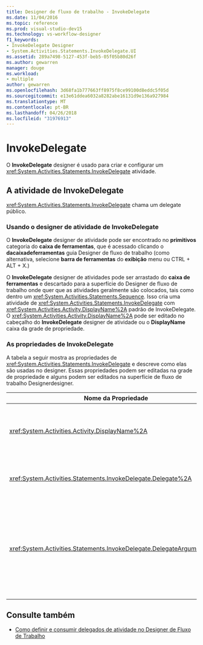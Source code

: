 ```yaml
---
title: Designer de fluxo de trabalho - InvokeDelegate
ms.date: 11/04/2016
ms.topic: reference
ms.prod: visual-studio-dev15
ms.technology: vs-workflow-designer
f1_keywords:
- InvokeDelegate Designer
- System.Activities.Statements.InvokeDelegate.UI
ms.assetid: 289a7498-5127-453f-beb5-05f05b80d26f
ms.author: gewarren
manager: douge
ms.workload:
- multiple
author: gewarren
ms.openlocfilehash: 3d68fa1b777663ff8975f8ce99100d8eddc5f05d
ms.sourcegitcommit: e13e61ddea6032a8282abe16131d9e136a927984
ms.translationtype: MT
ms.contentlocale: pt-BR
ms.lasthandoff: 04/26/2018
ms.locfileid: "31976913"
---
```

# <a name="invokedelegate"></a>InvokeDelegate

O **InvokeDelegate** designer é usado para criar e configurar um <xref:System.Activities.Statements.InvokeDelegate> atividade.

## <a name="the-invokedelegate-activity"></a>A atividade de InvokeDelegate

<xref:System.Activities.Statements.InvokeDelegate> chama um delegate público.

### <a name="using-the-invokedelegate-activity-designer"></a>Usando o designer de atividade de InvokeDelegate

O **InvokeDelegate** designer de atividade pode ser encontrado no **primitivos** categoria do **caixa de ferramentas**, que é acessado clicando o **dacaixadeferramentas** guia Designer de fluxo de trabalho (como alternativa, selecione **barra de ferramentas** do **exibição** menu ou CTRL + ALT + X.)

O **InvokeDelegate** designer de atividades pode ser arrastado do **caixa de ferramentas** e descartado para a superfície do Designer de fluxo de trabalho onde quer que as atividades geralmente são colocados, tais como dentro um <xref:System.Activities.Statements.Sequence>. Isso cria uma atividade de <xref:System.Activities.Statements.InvokeDelegate> com <xref:System.Activities.Activity.DisplayName%2A> padrão de InvokeDelegate. O <xref:System.Activities.Activity.DisplayName%2A> pode ser editado no cabeçalho do **InvokeDelegate** designer de atividade ou o **DisplayName** caixa da grade de propriedade.

### <a name="the-invokedelegate-properties"></a>As propriedades de InvokeDelegate

A tabela a seguir mostra as propriedades de <xref:System.Activities.Statements.InvokeDelegate> e descreve como elas são usadas no designer. Essas propriedades podem ser editadas na grade de propriedade e alguns podem ser editados na superfície de fluxo de trabalho Designerdesigner.

|Nome da Propriedade|Necessária|Uso|
|-------------------|--------------|-----------|
|<xref:System.Activities.Activity.DisplayName%2A>|False|O nome amigável de atividade de <xref:System.Activities.Statements.InvokeDelegate> . O valor padrão é InvokeDelegate.<br /><br /> Embora não seja necessário <xref:System.Activities.Activity.DisplayName%2A> restrita, é uma prática recomendada usar um.|
|<xref:System.Activities.Statements.InvokeDelegate.Delegate%2A>|verdadeiro|O nome de <xref:System.Activities.ActivityDelegate> a ser chamado quando a atividade executar. Esta propriedade pode ser editada na superfície de designer. Esta é uma propriedade imperativa.|
|<xref:System.Activities.Statements.InvokeDelegate.DelegateArguments%2A>|False|A coleção de argumento de representante chamado. As chaves são os nomes dos objetos de parâmetro no <xref:System.Activities.ActivityDelegate> e os valores são os argumentos cujas expressões são avaliadas e atribuídos aos objetos de parâmetro correspondente. Na grade de propriedades, clique no botão reticências a **DelegateArguments** campo, ele exibe o **DelegateArguments** caixa de diálogo para permitir que você defina essa propriedade. Clique o **criar argumento** campo para adicionar os argumentos.|

## <a name="see-also"></a>Consulte também

- [Como definir e consumir delegados de atividade no Designer de Fluxo de Trabalho](../workflow-designer/how-to-define-and-consume-activity-delegates-in-the-workflow-designer.md)